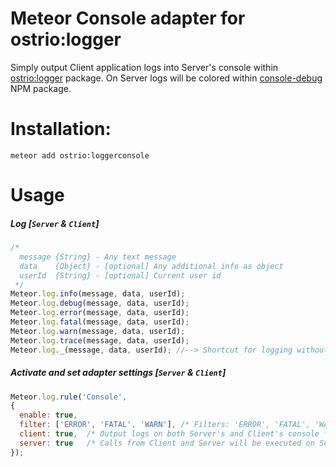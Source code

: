 Meteor Console adapter for ostrio:logger
========
Simply output Client application logs into Server's console within [ostrio:logger](https://atmospherejs.com/ostrio/logger) package. On Server logs will be colored within [console-debug](https://bitbucket.org/michaeldegroot/console-debug) NPM package.

Installation:
========
```shell
meteor add ostrio:loggerconsole
```

Usage
========
##### Log [`Server` & `Client`]
```javascript
/*
  message {String} - Any text message
  data    {Object} - [optional] Any additional info as object
  userId  {String} - [optional] Current user id
 */
Meteor.log.info(message, data, userId);
Meteor.log.debug(message, data, userId);
Meteor.log.error(message, data, userId);
Meteor.log.fatal(message, data, userId);
Meteor.log.warn(message, data, userId);
Meteor.log.trace(message, data, userId);
Meteor.log._(message, data, userId); //--> Shortcut for logging without message, e.g.: simple plain log
```

##### Activate and set adapter settings [`Server` & `Client`]
```javascript
Meteor.log.rule('Console', 
{
  enable: true,
  filter: ['ERROR', 'FATAL', 'WARN'], /* Filters: 'ERROR', 'FATAL', 'WARN', 'DEBUG', 'INFO', '*' */
  client: true,  /* Output logs on both Server's and Client's console */
  server: true   /* Calls from Client and Server will be executed on Server */
});
```